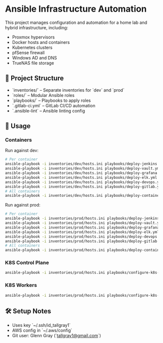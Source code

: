 # Ansible Infrastructure Automation

This project manages configuration and automation for a home lab and hybrid infrastructure, including:

- Proxmox hypervisors
- Docker hosts and containers
- Kubernetes clusters
- pfSense firewall
- Windows AD and DNS
- TrueNAS file storage

## 📁 Project Structure

- \`inventories/\` – Separate inventories for \`dev\` and \`prod\`
- \`roles/\` – Modular Ansible roles
- \`playbooks/\` – Playbooks to apply roles
- \`.gitlab-ci.yml\` – GitLab CI/CD automation
- \`.ansible-lint\` – Ansible linting config

## 🚀 Usage

### Containers

Run against dev:
```bash
# Per container
ansible-playbook -i inventories/dev/hosts.ini playbooks/deploy-jenkins.yml --tags jenkins
ansible-playbook -i inventories/dev/hosts.ini playbooks/deploy-vault.yml --tags vault
ansible-playbook -i inventories/dev/hosts.ini playbooks/deploy-grafana.yml --tags grafana
ansible-playbook -i inventories/dev/hosts.ini playbooks/deploy-elk.yml --tags elk 
ansible-playbook -i inventories/dev/hosts.ini playbooks/deploy-devops.yml --tags devops
ansible-playbook -i inventories/dev/hosts.ini playbooks/deploy-gitlab.yml --tags gitlab
# All containers
ansible-playbook -i inventories/dev/hosts.ini playbooks/deploy-containers.yml
```

Run against prod:
```bash
# Per container
ansible-playbook -i inventories/prod/hosts.ini playbooks/deploy-jenkins.yml --tags jenkins
ansible-playbook -i inventories/prod/hosts.ini playbooks/deploy-vault.yml --tags vault
ansible-playbook -i inventories/prod/hosts.ini playbooks/deploy-grafana.yml --tags grafana
ansible-playbook -i inventories/prod/hosts.ini playbooks/deploy-elk.yml --tags elk
ansible-playbook -i inventories/prod/hosts.ini playbooks/deploy-devops.yml --tags devops
ansible-playbook -i inventories/prod/hosts.ini playbooks/deploy-gitlab.yml --tags gitlab
# All containers
ansible-playbook -i inventories/prod/hosts.ini playbooks/deploy-containers.yml
```

### K8S Control Plane

```bash
ansible-playbook -i inventories/prod/hosts.ini playbooks/configure-k8s-control-plane.yml
```

### K8S Workers

```bash
ansible-playbook -i inventories/prod/hosts.ini playbooks/configure-k8s-workers.yml -e "kubeadm_join_command='sudo kubeadm join <ip>:6443 --token <to>
```

## 🛠 Setup Notes

- Uses key \`~/.ssh/id_tallgray1\`
- AWS config in \`~/.aws/config\`
- Git user: Glenn Gray (\`tallgray1@gmail.com\`)

